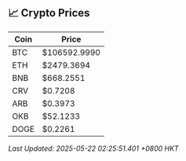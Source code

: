## 📈 Crypto Prices

| Coin | Price |
| ---- | ----- |
| BTC | $106592.9990 |
| ETH | $2479.3694 |
| BNB | $668.2551 |
| CRV | $0.7208 |
| ARB | $0.3973 |
| OKB | $52.1233 |
| DOGE | $0.2261 |

_Last Updated: 2025-05-22 02:25:51.401 +0800 HKT_
